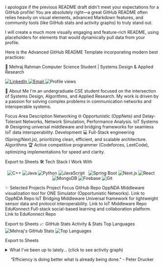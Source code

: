 I apologize if the previous README draft didn't meet your expectations for a GitHub profile! You are absolutely right—a great GitHub README often relies heavily on visual elements, advanced Markdown features, and community tools (like GitHub stats and activity graphs) to truly stand out.

I will create a much more visually engaging and feature-rich README, using placeholders for elements that would dynamically pull data from your profile.

Here is the Advanced GitHub README Template incorporating modern best practices:

🤖 Mehraj Rahman
Computer Science Student | Systems Design & Applied Research
<p align="left">
<a href="https://linkedin.com/in/your-profile" target="_blank">
<img src="https://img.shields.io/badge/LinkedIn-0077B5?style=for-the-badge&logo=linkedin&logoColor=white" alt="LinkedIn">
</a>
<a href="mailto:rahmanmehraj672@gmail.com" target="_blank">
<img src="https://img.shields.io/badge/Email-D14836?style=for-the-badge&logo=gmail&logoColor=white" alt="Email">
</a>
<img src="https://komarev.com/ghpvc/?username=MehrajRahman&color=blue" alt="Profile views">
</p>

🚀 About Me
I'm an undergraduate CSE student focused on the intersection of Systems Design, Algorithms, and Applied Research. My work is driven by a passion for solving complex problems in communication networks and interoperable systems.

Focus Area	Description
Networking	🌐 Opportunistic (OppNets) and Delay-Tolerant Networks, Network Simulation, Performance Analysis.
IoT Systems	⚙️ Designing universal middleware and bridging frameworks for seamless IoT data interoperability.
Development	💻 Full-Stack engineering (Spring/Next.js), prioritizing clean, efficient, and scalable architecture.
Algorithms	🏆 Active competitive programmer (Codeforces, LeetCode), optimizing implementations for speed and clarity.

Export to Sheets
🛠️ Tech Stack I Work With
<p align="center">
<img src="https://img.shields.io/badge/C%2B%2B-00599C?style=for-the-badge&logo=c%2B%2B&logoColor=white" alt="C++">
<img src="https://img.shields.io/badge/Java-007396?style=for-the-badge&logo=java&logoColor=white" alt="Java">
<img src="https://img.shields.io/badge/Python-3776AB?style=for-the-badge&logo=python&logoColor=white" alt="Python">
<img src="https://img.shields.io/badge/JavaScript-F7DF1E?style=for-the-badge&logo=javascript&logoColor=black" alt="JavaScript">
&nbsp;
<img src="https://img.shields.io/badge/Spring_Boot-6DB33F?style=for-the-badge&logo=spring&logoColor=white" alt="Spring Boot">
<img src="https://img.shields.io/badge/Next.js-000000?style=for-the-badge&logo=next.js&logoColor=white" alt="Next.js">
<img src="https://img.shields.io/badge/React-61DAFB?style=for-the-badge&logo=react&logoColor=black" alt="React">
&nbsp;
<img src="https://img.shields.io/badge/MongoDB-47A248?style=for-the-badge&logo=mongodb&logoColor=white" alt="MongoDB">
<img src="https://img.shields.io/badge/Firebase-FFCA28?style=for-the-badge&logo=firebase&logoColor=black" alt="Firebase">
<img src="https://img.shields.io/badge/Git-F05032?style=for-the-badge&logo=git&logoColor=white" alt="Git">
</p>

✨ Selected Projects
Project	Focus	GitHub Repo
OppNDA	Middleware visualization tool for ONE Simulator (Opportunistic Networks).	Link to OppNDA Repo
IoT Bridging Middleware	Universal framework for lightweight sensor data and protocol interoperability.	Link to IoT Middleware Repo
EduKonnect	Full-stack social-based learning and collaboration platform.	Link to EduKonnect Repo

Export to Sheets
📈 GitHub Stats
Activity & Stats	Top Languages
<img src="https://github-readme-stats.vercel.app/api?username=MehrajRahman&show_icons=true&theme=dark&count_private=true&hide_border=true" alt="Mehraj's GitHub Stats">	<img src="https://github-readme-stats.vercel.app/api/top-langs/?username=MehrajRahman&layout=compact&langs_count=6&theme=dark&hide_border=true" alt="Top Languages">

Export to Sheets
<details>
<summary>What I've been up to lately... (click to see activity graph)</summary>
<p align="center">
<img src="https://github-readme-activity-graph.vercel.app/graph?username=MehrajRahman&theme=dark&hide_border=true" alt="Mehraj's Activity Graph" />
</p>
</details>

<p align="center">
“Efficiency is doing better what is already being done.” - Peter Drucker
</p>

